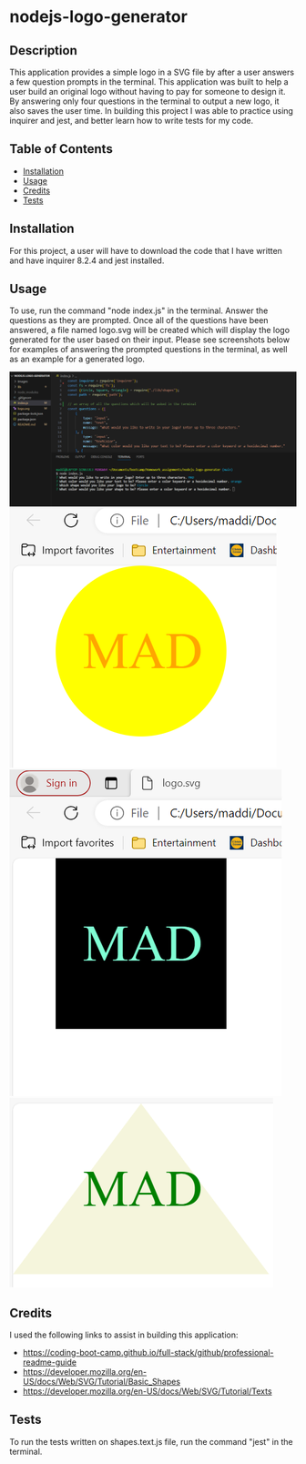 # nodejs-logo-generator

## Description

This application provides a simple logo in a SVG file by after a user answers a few question prompts in the terminal. This application was built to help a user build an original logo without having to pay for someone to design it. By answering only four questions in the terminal to output a new logo, it also saves the user time. In building this project I was able to practice using inquirer and jest, and better learn how to write tests for my code.

## Table of Contents

- [Installation](#installation)
- [Usage](#usage)
- [Credits](#credits)
- [Tests](#tests)

## Installation

For this project, a user will have to download the code that I have written and have inquirer 8.2.4 and jest installed.

## Usage

To use, run the command "node index.js" in the terminal. Answer the questions as they are prompted. Once all of the questions have been answered, a file named logo.svg will be created which will display the logo generated for the user based on their input. Please see screenshots below for examples of answering the prompted questions in the terminal, as well as an example for a generated logo.

![terminal-questions](./images/terminal-questions.png)
![logo-circle](./images/logo-circle.png)
![logo-square](./images/logo-square.png)
![logo-triangle](./images/logo-triangle.png)


## Credits

I used the following links to assist in building this application:

- https://coding-boot-camp.github.io/full-stack/github/professional-readme-guide
- https://developer.mozilla.org/en-US/docs/Web/SVG/Tutorial/Basic_Shapes
- https://developer.mozilla.org/en-US/docs/Web/SVG/Tutorial/Texts 


## Tests

To run the tests written on shapes.text.js file, run the command "jest" in the terminal.